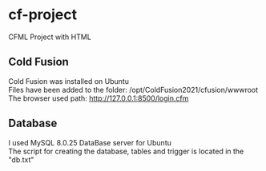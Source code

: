 # cf-project    
CFML Project with HTML    
    
## Cold Fusion    
Cold Fusion was installed on Ubuntu    
Files have been added to the folder: /opt/ColdFusion2021/cfusion/wwwroot    
The browser used path: http://127.0.0.1:8500/login.cfm    
    
## Database    
I used MySQL 8.0.25 DataBase server for Ubuntu    
The script for creating the database, tables and trigger is located in the "db.txt"  


